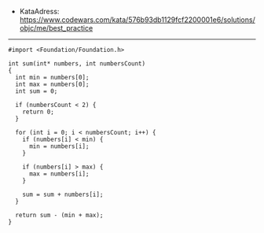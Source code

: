 - KataAdress: https://www.codewars.com/kata/576b93db1129fcf2200001e6/solutions/objc/me/best_practice
- - - 


	#import <Foundation/Foundation.h>

	int sum(int* numbers, int numbersCount)
	{
	  int min = numbers[0];
	  int max = numbers[0];
	  int sum = 0;
	  
	  if (numbersCount < 2) {
	    return 0;
	  }
	  
	  for (int i = 0; i < numbersCount; i++) {
	    if (numbers[i] < min) {
	      min = numbers[i];  
	    }
	    
	    if (numbers[i] > max) {
	      max = numbers[i];
	    }
	    
	    sum = sum + numbers[i];  
	  }
	  
	  return sum - (min + max);
	}
